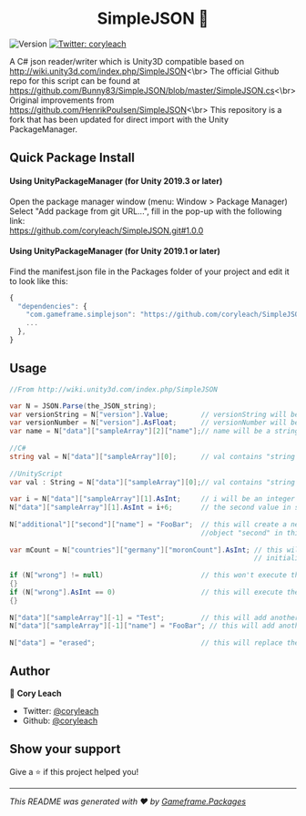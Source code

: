 <h1 align="center">SimpleJSON 👋</h1>
<p>
  <img alt="Version" src="https://img.shields.io/badge/version-1.0.0-blue.svg?cacheSeconds=2592000" />
  <a href="https://twitter.com/{AUTHOR.TWITTER}">
    <img alt="Twitter: coryleach" src="https://img.shields.io/twitter/follow/coryleach.svg?style=social" target="_blank" />
  </a>
</p>

A C# json reader/writer which is Unity3D compatible based on http://wiki.unity3d.com/index.php/SimpleJSON<\br>
The official Github repo for this script can be found at https://github.com/Bunny83/SimpleJSON/blob/master/SimpleJSON.cs<\br>
Original improvements from https://github.com/HenrikPoulsen/SimpleJSON<\br>
This repository is a fork that has been updated for direct import with the Unity PackageManager.

## Quick Package Install

#### Using UnityPackageManager (for Unity 2019.3 or later)
Open the package manager window (menu: Window > Package Manager)<br/>
Select "Add package from git URL...", fill in the pop-up with the following link:<br/>
https://github.com/coryleach/SimpleJSON.git#1.0.0<br/>

#### Using UnityPackageManager (for Unity 2019.1 or later)

Find the manifest.json file in the Packages folder of your project and edit it to look like this:
```js
{
  "dependencies": {
    "com.gameframe.simplejson": "https://github.com/coryleach/SimpleJSON.git#1.0.0",
    ...
  },
}
```

<!-- DOC-START -->
<!-- 
Changes between 'DOC START' and 'DOC END' will not be modified by readme update scripts
-->

## Usage

```C#
//From http://wiki.unity3d.com/index.php/SimpleJSON

var N = JSON.Parse(the_JSON_string);
var versionString = N["version"].Value;        // versionString will be a string containing "1.0"
var versionNumber = N["version"].AsFloat;      // versionNumber will be a float containing 1.0
var name = N["data"]["sampleArray"][2]["name"];// name will be a string containing "sub object"
 
//C#
string val = N["data"]["sampleArray"][0];      // val contains "string value"
 
//UnityScript
var val : String = N["data"]["sampleArray"][0];// val contains "string value"
 
var i = N["data"]["sampleArray"][1].AsInt;     // i will be an integer containing 5
N["data"]["sampleArray"][1].AsInt = i+6;       // the second value in sampleArray will contain "11"
 
N["additional"]["second"]["name"] = "FooBar";  // this will create a new object named "additional" in this object create another
                                               //object "second" in this object add a string variable "name"
 
var mCount = N["countries"]["germany"]["moronCount"].AsInt; // this will return 0 and create all the required objects and
                                                            // initialize "moronCount" with 0.
 
if (N["wrong"] != null)                        // this won't execute the if-statement since "wrong" doesn't exist
{}
if (N["wrong"].AsInt == 0)                     // this will execute the if-statement and in addition add the "wrong" value.
{}
 
N["data"]["sampleArray"][-1] = "Test";         // this will add another string to the end of the array
N["data"]["sampleArray"][-1]["name"] = "FooBar"; // this will add another object to the end of the array which contains a string named "name"
 
N["data"] = "erased";                          // this will replace the object stored in data with the string "erased"
```

<!-- DOC-END -->

## Author

👤 **Cory Leach**

* Twitter: [@coryleach](https://twitter.com/coryleach)
* Github: [@coryleach](https://github.com/coryleach)


## Show your support

Give a ⭐️ if this project helped you!

***
_This README was generated with ❤️ by [Gameframe.Packages](https://github.com/coryleach/unitypackages)_
